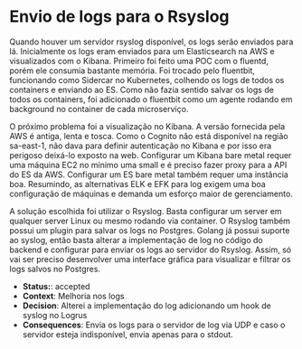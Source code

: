 # Envio de logs para o Rsyslog

Quando houver um servidor rsyslog disponível, os logs serão enviados para lá.
Inicialmente os logs eram enviados para um Elasticsearch na AWS e visualizados com o Kibana. Primeiro foi feito uma POC com o fluentd, porém ele consumia bastante memória. 
Foi trocado pelo fluentbit, funcionando como Sidercar no Kubernetes, colhendo os logs de todos os containers e enviando ao ES.
Como não fazia sentido salvar os logs de todos os containers, foi adicionado o fluentbit como um agente rodando em background no container de cada microserviço.

O próximo problema foi a visualização no Kibana. A versão fornecida pela AWS é antiga, lenta e tosca. Como o Cognito não está disponível na região sa-east-1, não dava para definir autenticação no Kibana e por isso era perigoso deixá-lo exposto na web. 
Configurar um Kibana bare metal requer uma máquina EC2 no mínimo uma small e é preciso fazer proxy para a API do ES da AWS. Configurar um ES bare metal também requer uma instância boa. Resumindo, as alternativas ELK e EFK para log exigem uma boa configuração de máquinas e demanda um esforço maior de gerenciamento.

A solução escolhida foi utilizar o Rsyslog. Basta configurar um server em qualquer server Linux ou mesmo rodando via container. O Rsyslog também possui um plugin para salvar os logs no Postgres. Golang já possui suporte ao syslog, então basta alterar a implementação de log no código do backend e configurar para enviar os logs ao servidor do Rsyslog. Assim, só vai ser preciso desenvolver uma interface gráfica para visualizar e filtrar os logs salvos no Postgres.

- **Status:**: accepted
- **Context**: Melhoria nos logs
- **Decision**: Alterei a implementação do log adicionando um hook de syslog no Logrus
- **Consequences**: Envia os logs para o servidor de log via UDP e caso o servidor esteja indisponível, envia apenas para o stdout.
